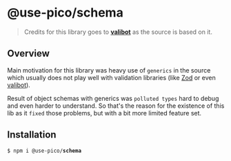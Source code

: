 # @use-pico/schema

> Credits for this library goes to **[valibot](https://github.com/fabian-hiller/valibot)** as the source is based on it.

## Overview

Main motivation for this library was heavy use of `generics` in the source which usually does not play well with validation libraries
(like [Zod](https://zod.dev/) or even [valibot](https://github.com/fabian-hiller/valibot)).

Result of object schemas with generics was `polluted types` hard to debug and even harder to understand. So that's the reason for the existence
of this lib as it `fixed` those problems, but with a bit more limited feature set.

## Installation

<tabs>
    <tab title="npm">
        <code>$ npm i @use-pico/<b>schema</b></code>
    </tab>
</tabs>
